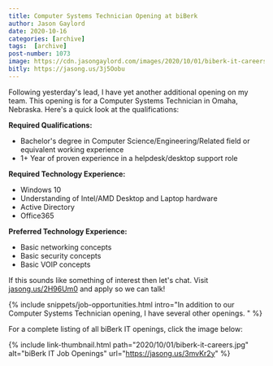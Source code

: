 ```yaml
---
title: Computer Systems Technician Opening at biBerk
author: Jason Gaylord
date: 2020-10-16
categories: [archive]
tags:  [archive]
post-number: 1073
image: https://cdn.jasongaylord.com/images/2020/10/01/biberk-it-careers.jpg
bitly: https://jasong.us/3j5Oobu
---
```


Following yesterday's lead, I have yet another additional opening on my team. This opening is for a Computer Systems Technician in Omaha, Nebraska. Here's a quick look at the qualifications:

**Required Qualifications:**
- Bachelor's degree in Computer Science/Engineering/Related field or equivalent working experience
- 1+ Year of proven experience in a helpdesk/desktop support role

**Required Technology Experience:**
- Windows 10
- Understanding of Intel/AMD Desktop and Laptop hardware
- Active Directory
- Office365

**Preferred Technology Experience:**
- Basic networking concepts
- Basic security concepts
- Basic VOIP concepts

If this sounds like something of interest then let's chat. Visit [jasong.us/2H96Um0](https://jasong.us/2H96Um0) and apply so we can talk!

{% include snippets/job-opportunities.html intro="In addition to our Computer Systems Technician opening, I have several other openings. " %}

For a complete listing of all biBerk IT openings, click the image below:

{% include link-thumbnail.html path="2020/10/01/biberk-it-careers.jpg" alt="biBerk IT Job Openings" url="https://jasong.us/3mvKr2y" %}